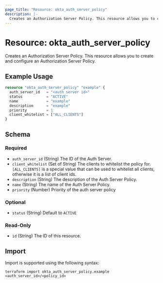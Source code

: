```yaml
---
page_title: "Resource: okta_auth_server_policy"
description: |-
  Creates an Authorization Server Policy. This resource allows you to create and configure an Authorization Server Policy.
---
```


# Resource: okta_auth_server_policy

Creates an Authorization Server Policy. This resource allows you to create and configure an Authorization Server Policy.

## Example Usage

```terraform
resource "okta_auth_server_policy" "example" {
  auth_server_id   = "<auth server id>"
  status           = "ACTIVE"
  name             = "example"
  description      = "example"
  priority         = 1
  client_whitelist = ["ALL_CLIENTS"]
}
```

<!-- schema generated by tfplugindocs -->
## Schema

### Required

- `auth_server_id` (String) The ID of the Auth Server.
- `client_whitelist` (Set of String) The clients to whitelist the policy for. `[ALL_CLIENTS]` is a special value that can be used to whitelist all clients, otherwise it is a list of client ids.
- `description` (String) The description of the Auth Server Policy.
- `name` (String) The name of the Auth Server Policy.
- `priority` (Number) Priority of the auth server policy

### Optional

- `status` (String) Default to `ACTIVE`

### Read-Only

- `id` (String) The ID of this resource.

## Import

Import is supported using the following syntax:

```shell
terraform import okta_auth_server_policy.example <auth_server_id>/<policy_id>
```
